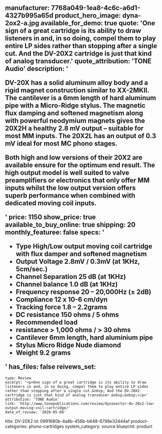manufacturer: 7768a049-1ea8-4c6c-a6d1-4327b995a65d
product_hero_image: dyna-2ox2-a.jpg
available_for_demo: true
quote: 'One sign of a great cartridge is its ability to draw listeners in and, in so doing, compel them to play entire LP sides rather than stopping after a single cut.  And the DV-20X2 cartridge is just that kind of analog transducer.'
quote_attribution: 'TONE Audio'
description: '<p>DV-20X has a solid aluminum alloy body and a rigid magnet construction similar to XX-2MKII. The cantilever is a 6mm length of hard aluminum pipe with a Micro-Ridge stylus. The magnetic flux damping and softened magnetism along with powerful neodymium magnets gives the 20X2H a healthy 2.8 mV output – suitable for most MM inputs. The 20X2L has an output of 0.3 mV ideal for most MC phono stages.</p><p>Both high and low versions of their 20X2 are available ensure for the optimum end result. The high output model is well suited to valve preamplifiers or electronics that only offer MM inputs whilst the low output version offers superb performance when combined with dedicated moving coil inputs.</p>'
price: 1150
show_price: true
available_to_buy_online: true
shipping: 20
monthly_featuree: false
specs: '<ul><li>Type High/Low output moving coil cartridge with flux damper and softened magnetism</li><li>Output Voltage 2.8mV / 0.3mV (at 1KHz, 5cm/sec.)</li><li>Channel Separation 25 dB (at 1KHz)</li><li>Channel balance 1.0 dB (at 1KHz)</li><li>Frequency response 20 – 20,000Hz (± 2dB)</li><li>Compliance 12 x 10-6 cm/dyn</li><li>Tracking force 1.8 – 2.2grams</li><li>DC resistance 150 ohms / 5 ohms</li><li>Recommended load</li><li>resistance &gt; 1,000 ohms / &gt; 30 ohms</li><li>Cantilever 6mm length, hard aluminium pipe</li><li>Stylus Micro Ridge Nude diamond</li><li>Weight 9.2 grams</li></ul>'
has_files: false
reivews_set:
  -
    type: Review
    excerpt: '<p>One sign of a great cartridge is its ability to draw listeners in and, in so doing, compel them to play entire LP sides rather than stopping after a single cut.&nbsp; And the DV-20X2 cartridge is just that kind of analog transducer.&nbsp;&nbsp;</p>'
    attribution: 'TONE Audio'
    link: 'http://www.tonepublications.com/review/dynavector-dv-20x2-low-output-moving-coil-cartridge/'
    date_of_review: '2020-05-09'
title: DV-20X2
id: 0991680b-4a8b-458b-b648-8798e32444af
product-categories: phono-cartridges
system_category: source
blueprint: product
